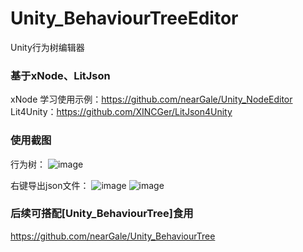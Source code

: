 # Unity_BehaviourTreeEditor
 Unity行为树编辑器

### 基于xNode、LitJson
xNode 学习使用示例：https://github.com/nearGale/Unity_NodeEditor
Lit4Unity：https://github.com/XINCGer/LitJson4Unity

### 使用截图
行为树：
![image](https://github.com/nearGale/Unity_BehaviourTreeEditor/assets/48747051/9cf2780f-2ab5-42b9-96b8-0331afcafecc)

右键导出json文件：
![image](https://github.com/nearGale/Unity_BehaviourTreeEditor/assets/48747051/aa42eef7-0e4f-42fb-bbdb-01b58b8f79f9)
![image](https://github.com/nearGale/Unity_BehaviourTreeEditor/assets/48747051/87fdd7fa-d62d-4455-9fd7-3b9601d612d4)

### 后续可搭配[Unity_BehaviourTree]食用
https://github.com/nearGale/Unity_BehaviourTree
